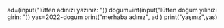 ad=(input("lütfen adınızı yazınız: "))
dogum=int(input("lütfen doğum yılınızı girin: "))
yas=2022-dogum
print("merhaba adınız", ad )
print("yaşınız",yas)
